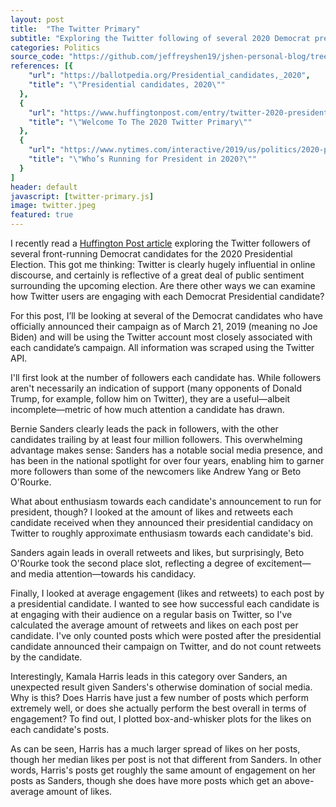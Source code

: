 ```yaml
---
layout: post
title:  "The Twitter Primary"
subtitle: "Exploring the Twitter following of several 2020 Democrat presidential candidates."
categories: Politics
source_code: "https://github.com/jeffreyshen19/jshen-personal-blog/tree/master/_code/twitter-primary"
references: [{
    "url": "https://ballotpedia.org/Presidential_candidates,_2020",
    "title": "\"Presidential candidates, 2020\""
  },  
  {
    "url": "https://www.huffingtonpost.com/entry/twitter-2020-presidential-candidates_us_5c377f48e4b0c469d76c168f",
    "title": "\"Welcome To The 2020 Twitter Primary\""
  },
  {
    "url": "https://www.nytimes.com/interactive/2019/us/politics/2020-presidential-candidates.html",
    "title": "\"Who’s Running for President in 2020?\""
  }
]
header: default
javascript: [twitter-primary.js]
image: twitter.jpeg
featured: true
---
```


I recently read a [Huffington Post article](https://www.huffingtonpost.com/entry/twitter-2020-presidential-candidates_us_5c377f48e4b0c469d76c168f) exploring the Twitter followers of several front-running Democrat candidates for the 2020 Presidential Election. This got me thinking: Twitter is clearly hugely influential in online discourse, and certainly is reflective of a great deal of public sentiment surrounding the upcoming election. Are there other ways we can examine how Twitter users are engaging with each Democrat Presidential candidate?

For this post, I’ll be looking at several of the Democrat candidates who have officially announced their campaign as of March 21, 2019 (meaning no Joe Biden) and will be using the Twitter account most closely associated with each candidate’s campaign. All information was scraped using the Twitter API.

I'll first look at the number of followers each candidate has. While followers aren't necessarily an indication of support (many opponents of Donald Trump, for example, follow him on Twitter), they are a useful—albeit incomplete—metric of how much attention a candidate has drawn.

<div class = "bar-chart" data-csv = "/data/twitter-primary/democrat-primary-candidates.csv" data-xlabel = "Presidential Candidate" data-ylabel = "Followers" data-title = "Twitter Followers, by Presidential Candidate" data-xcol = "candidate" data-ycols = "followers" data-linelabels = "Twitter Followers" data-linecolors = "#6c5ce7" data-height = "400"></div>

Bernie Sanders clearly leads the pack in followers, with the other candidates trailing by at least four million followers. This overwhelming advantage makes sense: Sanders has a notable social media presence, and has been in the national spotlight for over four years, enabling him to garner more followers than some of the newcomers like Andrew Yang or Beto O'Rourke.

What about enthusiasm towards each candidate's announcement to run for president, though? I looked at the amount of likes and retweets each candidate received when they announced their presidential candidacy on Twitter to roughly approximate enthusiasm towards each candidate's bid.

<div class = "bar-chart" data-csv = "/data/twitter-primary/democrat-primary-candidates.csv" data-xlabel = "Presidential Candidate" data-ylabel = "Likes" data-title = "Likes on each Candidate's Twitter Announcement" data-xcol = "candidate" data-ycols = "announcement_likes" data-linelabels = "Likes" data-linecolors = "#6c5ce7" data-height = "400"></div>
<div class = "bar-chart" data-csv = "/data/twitter-primary/democrat-primary-candidates.csv" data-xlabel = "Presidential Candidate" data-ylabel = "Retweets" data-title = "Retweets on each Candidate's Twitter Announcement" data-xcol = "candidate" data-ycols = "announcement_retweets" data-linelabels = "Retweets" data-linecolors = "#6c5ce7" data-height = "400"></div>

Sanders again leads in overall retweets and likes, but surprisingly, Beto O'Rourke took the second place slot, reflecting a degree of excitement—and media attention—towards his candidacy.

Finally, I looked at average engagement (likes and retweets) to each post by a presidential candidate. I wanted to see how successful each candidate is at engaging with their audience on a regular basis on Twitter, so I've calculated the average amount of retweets and likes on each post per candidate. I've only counted posts which were posted after the presidential candidate announced their campaign on Twitter, and do not count retweets by the candidate.

<div class = "bar-chart" data-csv = "/data/twitter-primary/democrat-primary-candidates.csv" data-xlabel = "Presidential Candidate" data-ylabel = "Average Likes per Post" data-title = "Average Likes per Post (Since Announcement)" data-xcol = "candidate" data-ycols = "average_post_likes" data-linelabels = "Average Likes per Post" data-linecolors = "#6c5ce7" data-height = "400"></div>
<div class = "bar-chart" data-csv = "/data/twitter-primary/democrat-primary-candidates.csv" data-xlabel = "Presidential Candidate" data-ylabel = "Average Retweets per Post" data-title = "Average Retweets per Post (Since Announcement)" data-xcol = "candidate" data-ycols = "average_post_retweets" data-linelabels = "Average Retweets per Post" data-linecolors = "#6c5ce7" data-height = "400"></div>

Interestingly, Kamala Harris leads in this category over Sanders, an unexpected result given Sanders's otherwise domination of social media. Why is this? Does Harris have just a few number of posts which perform extremely well, or does she actually perform the best overall in terms of engagement? To find out, I plotted box-and-whisker plots for the likes on each candidate's posts.

<div class="box-plot" data-csv="/data/twitter-primary/democrat-primary-candidates.csv" data-height="500" data-xlabel="Likes" data-ylabel="Candidate" data-title="Likes per Candidate" data-xcol="candidate" data-ycols="" data-fivenum="likes_min,likes_q1,likes_med,likes_q3,likes_max" data-linelabels="Likes" data-linecolors="#6c5ce7"></div>

As can be seen, Harris has a much larger spread of likes on her posts, though her median likes per post is not that different from Sanders. In other words, Harris's posts get roughly the same amount of engagement on her posts as Sanders, though she does have more posts which get an above-average amount of likes.
